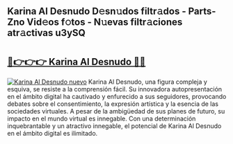 ## Karina Al Desnudo D𝚎sn𝚞dos filtr𝚊dos - Parts-Zno Vid𝚎os f𝚘tos - N𝚞evas filtr𝚊ciones atr𝚊ctivas u3ySQ

# <h2><a href="http://mb3ovc8.tromn.icu/?c=Karina+Al+Desnudo">🔗👉👉👉 Karina Al Desnudo 🔗🔗</a></h2>

[![Karina Al Desnudo nuevo](https://i.imgur.com/pEAQMta.gif)](http://mb3ovc8.tromn.icu/?c=Karina+Al+Desnudo)
Karina Al Desnudo, una figura compleja y esquiva, se resiste a la comprensión fácil. Su innovadora autopresentación en el ámbito digital ha cautivado y enfurecido a sus seguidores, provocando debates sobre el consentimiento, la expresión artística y la esencia de las sociedades virtuales. A pesar de la ambigüedad de sus planes de futuro, su impacto en el mundo virtual es innegable. Con una determinación inquebrantable y un atractivo innegable, el potencial de Karina Al Desnudo en el ámbito digital es ilimitado.
